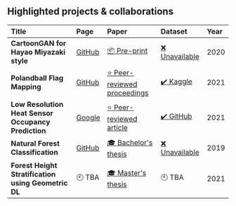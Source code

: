 ## Highlighted projects & collaborations

<!---
* **CartoonGAN for Hayao Miyazaki style** [[Code](https://github.com/FilipAndersson245/cartoon-gan)] [[Paper](https://arxiv.org/abs/2005.07702)]
* **Polandball Flag Mapping** [[Code](https://github.com/zimonitrome/polandball-flag-mapping)] [Paper TBA very soon!] [[Dataset](https://www.kaggle.com/zimonitrome/polandball-characters)]
* **Low Resolution Heat Sensor Occupancy Prediction** [Code TBA] [[Paper](https://www.mdpi.com/1424-8220/21/4/1036)] [[Dataset](https://github.com/bsirmacek/heatsensor_dataset)]
* **Natural Forest Classification** [[Code](https://github.com/zimonitrome/natural-forest-classification)] [[Paper](http://hj.diva-portal.org/smash/record.jsf?pid=diva2:1334914)]
* **Forest Height Stratification using Geometric DL** [Code TBA?] [Paper TBA] [Data TBA?]
-->

| Title                                               | Page                                                                         | Paper                                                                                 | Dataset                                                               | Year |
| :-------------------------------------------------- | :--------------------------------------------------------------------------- | :------------------------------------------------------------------------------------ | :-------------------------------------------------------------------- | :--- |
| **CartoonGAN for Hayao Miyazaki style**             | [GitHub](https://github.com/FilipAndersson245/cartoon-gan)                   | [📦 Pre-print](https://arxiv.org/abs/2005.07702)                                     | [❌ Unavailable](## "Due to copyright")                               | 2020 |
| **Polandball Flag Mapping**                         | [GitHub](https://github.com/zimonitrome/polandball-flag-mapping)             | [⭐ Peer-reviewed proceedings](https://ieeexplore.ieee.org/abstract/document/9533306)                                                                    | [✔️ Kaggle](https://www.kaggle.com/zimonitrome/polandball-characters) | 2021 |
| **Low Resolution Heat Sensor Occupancy Prediction** | [Google](https://sites.google.com/view/occupancy-prediction/home)            | [⭐ Peer-reviewed article](https://www.mdpi.com/1424-8220/21/4/1036)                 | [✔️ GitHub](https://github.com/bsirmacek/heatsensor_dataset)          | 2021 |
| **Natural Forest Classification**                   | [GitHub](https://github.com/zimonitrome/natural-forest-classification)       | [🎓 Bachelor's thesis](http://hj.diva-portal.org/smash/record.jsf?pid=diva2:1334914) | [❌ Unavailable](## "Due to confidentiality")                         | 2019 |
| **Forest Height Stratification using Geometric DL** | 🕙 TBA                                                                      | [🎓 Master's thesis](https://www.diva-portal.org/smash/record.jsf?pid=diva2:1581725)                                                                                | 🕙 TBA                                                                | 2021 |
